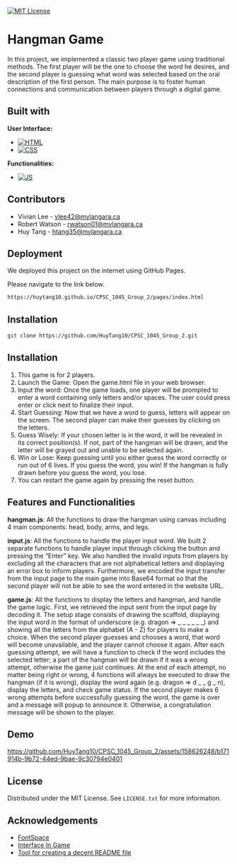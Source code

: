 
[![MIT License](https://img.shields.io/badge/License-MIT-green.svg)](https://choosealicense.com/licenses/mit/)


# Hangman Game

In this project, we implemented a classic two player game using traditional methods. The first player will be the one to choose the word he desires, and the second player is guessing what word was selected based on the oral description of the first person. The main purpose is to foster human connections and communication between players through a digital game.


## Built with

**User Interface:** 
* [![HTML]][HTML-url]
* [![CSS]][CSS-url]

**Functionalities:**
* [![JS]][JS-url]

[HTML]: https://img.shields.io/badge/html-%23E34F26?style=for-the-badge&logo=html5&logoColor=white
[HTML-url]: https://developer.mozilla.org/en-US/docs/Learn/Getting_started_with_the_web/HTML_basics
[CSS]: https://img.shields.io/badge/css-%231572B6?style=for-the-badge&logo=css3&logoColor=white
[CSS-url]: https://developer.mozilla.org/en-US/docs/Web/CSS
[JS]: https://img.shields.io/badge/JavaScript-%23F7DF1E?style=for-the-badge&logo=javascript&logoColor=black
[JS-url]: https://www.javascript.com/


## Contributors

* Vivian Lee - vlee42@mylangara.ca 
* Robert Watson - rwatson01@mylangara.ca
* Huy Tang - htang35@mylangara.ca


## Deployment

We deployed this project on the internet using GitHub Pages.

Please navigate to the link below.

```bash
https://huytang10.github.io/CPSC_1045_Group_2/pages/index.html
```


## Installation

```bash
git clone https://github.com/HuyTang10/CPSC_1045_Group_2.git
```


## Installation

1.	This game is for 2 players. 
2.	Launch the Game: Open the game.html file in your web browser.
3.	Input the word: Once the game loads, one player will be prompted to enter a word containing only letters and/or spaces. The user could press enter or click next to finalize their input.
4.	Start Guessing: Now that we have a word to guess, letters will appear on the screen. The second player can make their guesses by clicking on the letters.
5.	Guess Wisely: If your chosen letter is in the word, it will be revealed in its correct position(s). If not, part of the hangman will be drawn, and the letter will be grayed out and unable to be selected again.
6.	Win or Lose: Keep guessing until you either guess the word correctly or run out of 6 lives. If you guess the word, you win! If the hangman is fully drawn before you guess the word, you lose.
7.	You can restart the game again by pressing the reset button.


## Features and Functionalities
**hangman.js**: All the functions to draw the hangman using canvas including 4 main components: head, body, arms, and legs.

**input.js**: All the functions to handle the player input word. We built 2 separate functions to handle player input through clicking the button and pressing the “Enter” key. We also handled the invalid inputs from players by excluding all the characters that are not alphabetical letters and displaying an error box to inform players. Furthermore, we encoded the input transfer from the input page to the main game into Base64 format so that the second player will not be able to see the word entered in the website URL.

**game.js**: All the functions to display the letters and hangman, and handle the game logic. First, we retrieved the input sent from the input page by decoding it. The setup stage consists of drawing the scaffold, displaying the input word in the format of underscore (e.g. dragon => _ _ _ _ _ _) and showing all the letters from the alphabet (A - Z) for players to make a choice. When the second player guesses and chooses a word, that word will become unavailable, and the player cannot choose it again. After each guessing attempt, we will have a function to check if the word includes the selected letter; a part of the hangman will be drawn if it was a wrong attempt, otherwise the game just continues. At the end of each attempt, no matter being right or wrong, 4 functions will always be executed to draw the hangman (if it is wrong), display the word again (e.g. dragon => d _ _ g _ n), display the letters, and check game status. If the second player makes 6 wrong attempts before successfully guessing the word, the game is over and a message will popup to announce it. Otherwise, a congratulation message will be shown to the player.


## Demo

https://github.com/HuyTang10/CPSC_1045_Group_2/assets/158626248/b171914b-9b72-44ed-9bae-9c30794e0401


## License

Distributed under the MIT License. See `LICENSE.txt` for more information.


## Acknowledgements

* [FontSpace](https://www.fontspace.com/)
* [Interface In Game](https://interfaceingame.com/)
* [Tool for creating a decent README file](https://readme.so/)
